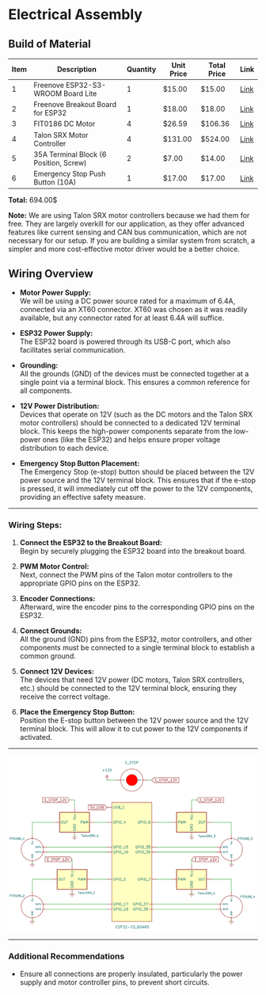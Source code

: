 # Electrical Assembly

## Build of Material

| Item | Description | Quantity | Unit Price | Total Price | Link |
|------|------------|----------|------------|-------------|------|
| 1    | Freenove ESP32-S3-WROOM Board Lite | 1  | $15.00  | $15.00  | [Link](https://www.amazon.ca/Freenove-ESP32-S3-WROOM-Dual-core-Microcontroller-Wireless/dp/B0DHJZ1V81/ref=sr_1_2_sspa?crid=1B4A2JCWQI391&dib=eyJ2IjoiMSJ9.THRzgrH9xzrWA8Pb5f05B1VK-JLh640LUQ-FGH3orTxq6ypjaEm_Vtgylh66I8whY9d1SGNeWJbbVYzJ0tR376loh28D_8_sfKrOfmqt4_wcY7YRhDa298uh0N2kHe1_vSVb8hJNNjmGUYbRXZR2SVoYpZrnMYWP8bsWsYXRHQ0GhlJQgj10_yFgO-HIt8oiI3DNR9aK36TgX-Cj9IRYz-8PugHPgYGpl_DMyHOUTOF6tQnwuE53UUl9c1rMg5vUayWQ7vTv2OR-_vxrHC_Jcu2eSdlboBZp-TMFhZhu8EM.P-cSpMf0akz0NWtyhl-a8yByT7WfHLyIjcYCrhITiSY&dib_tag=se&keywords=devkit%2Besp32%2Bs3&qid=1743617088&sprefix=%2Caps%2C207&sr=8-2-spons&sp_csd=d2lkZ2V0TmFtZT1zcF9hdGY&th=1) |
| 2    | Freenove Breakout Board for ESP32 | 1  | $18.00  | $18.00  | [Link](https://www.amazon.ca/Freenove-Breakout-ESP32-S3-Terminal-Outputs/dp/B0CD2512JV?psc=1&pd_rd_w=zkDC5&content-id=amzn1.sym.1d3fa88f-aa61-4d59-895c-470dda2309ea&pf_rd_p=1d3fa88f-aa61-4d59-895c-470dda2309ea&pf_rd_r=7K537AHA623XYYDM2T7Y&pd_rd_wg=d0Mc5&pd_rd_r=3e31c15b-523c-4d60-bafb-e4574344c26f&ref_=sspa_dk_detail_1&sp_csd=d2lkZ2V0TmFtZT1zcF9kZXRhaWxfdGhlbWF0aWM=) |
| 3    | FIT0186 DC Motor | 4  | $26.59  | $106.36 | [Link](https://www.digikey.ca/en/products/detail/dfrobot/FIT0186/6588528?gQT=1&fbclid=IwZXh0bgNhZW0CMTEAAR0eucoqhbc58q84bukTcta8T7SBVMd6oGZHQpG-f3r5hTY8GGKjYU6g7r8_aem_h8BbOyiPHGj3od-UkTakUA) |
| 4    | Talon SRX Motor Controller | 4  | $131.00 | $524.00 | [Link](https://store.ctr-electronics.com/products/talon-srx?srsltid=AfmBOoo8rhUIWV4VTK7PCz8OXvGWIPzDqzc9h7fAqZY5b_mIVFueruF1) |
| 5    | 35A Terminal Block (6 Position, Screw) | 2  | $7.00 | $14.00 | [Link](https://www.amazon.ca/Joinfworld-Terminal-Position-Pre-Insulated-Jumper/dp/B0B24FZWPH/ref=sr_1_15?crid=2RT7TV79JCZFA&dib=eyJ2IjoiMSJ9.wmg5rmHELyxCOG_MmPmoILliJank83l0_dkljR_AExgZHCr2o6TaJb6Eqd7fkORjZBH8U1e4G0gz6rUnCKYbdQ1EvKPNgUPm6WwjEskSOWEYi7NSo0g3kb1jLZp6fBaspYVQpwHEd4IhdYgZZA17qUdaB7AM0ZX6dne2wqjXV9woahGNUn6M5Es7TQEhDkdtMrUA1CB_g4oixUV1XTwsMTDnHSJ4lz8xqeFZbjK5OgvMrZYmsc7w46NzUTKF3Lg2iBp4WpRVt81abT51s4DmryjeDUHi5EBJNrqkae5BKng.PBTaIgwcktlnopUdu-WNncpe8YzXiWmVu8FKVTx2jU0&dib_tag=se&keywords=bornier&qid=1743615661&sprefix=bornier%2Caps%2C71&sr=8-15&th=1) |
| 6    | Emergency Stop Push Button (10A) | 1  | $17.00 | $17.00 | [Link](https://www.amazon.ca/mxuteuk-HB2-ES544-Mushroom-Emergency-Warranty/dp/B07R8PTTDX/ref=sr_1_7?crid=GBF2WH7ZH64W&dib=eyJ2IjoiMSJ9.EPcoS05P89n8QBP-en8PJrUOvRp5F-POP9hOiaaw6NWfN0Y2gSnM4PX3u9dESuQZmHutP_63T1ElpkwsMdaw6dpOiTnWyHp3drR0pg62atYQfcKoLdC28TVV1BVy3NC1AeppdHW3oGdmI5HI4cpiMi7lDf8j0QvBS_SLOwQqJlKuwWRFxeQ-VgcWoqVPWPsMeqtW5m5GPxGxSWHRwYyt3zFJvXvDGfkSRhgWilMzePyxhqRBu6XkvHnEF_BycsOPAGLlPQhWjDRXpE_0biKufjO3gaF9MyYzIzti4KuaqrU.3XpjRj57vACrNg677B2MAQZ0E3XlEpuqdDHsTuedTzA&dib_tag=se&keywords=e-stop&qid=1743615817&sprefix=e-stop%2Caps%2C101&sr=8-7) |

**Total:** 694.00$

**Note:** We are using Talon SRX motor controllers because we had them for free. They are largely overkill for our application, as they offer advanced features like current sensing and CAN bus communication, which are not necessary for our setup. If you are building a similar system from scratch, a simpler and more cost-effective motor driver would be a better choice.

## Wiring Overview

- **Motor Power Supply:**  
  We will be using a DC power source rated for a maximum of 6.4A, connected via an XT60 connector. XT60 was chosen as it was readily available, but any connector rated for at least 6.4A will suffice.

- **ESP32 Power Supply:**  
  The ESP32 board is powered through its USB-C port, which also facilitates serial communication.

- **Grounding:**  
  All the grounds (GND) of the devices must be connected together at a single point via a terminal block. This ensures a common reference for all components.

- **12V Power Distribution:**  
  Devices that operate on 12V (such as the DC motors and the Talon SRX motor controllers) should be connected to a dedicated 12V terminal block. This keeps the high-power components separate from the low-power ones (like the ESP32) and helps ensure proper voltage distribution to each device.

- **Emergency Stop Button Placement:**  
  The Emergency Stop (e-stop) button should be placed between the 12V power source and the 12V terminal block. This ensures that if the e-stop is pressed, it will immediately cut off the power to the 12V components, providing an effective safety measure.

---

### Wiring Steps:
1. **Connect the ESP32 to the Breakout Board:**  
   Begin by securely plugging the ESP32 board into the breakout board.

2. **PWM Motor Control:**  
   Next, connect the PWM pins of the Talon motor controllers to the appropriate GPIO pins on the ESP32.

3. **Encoder Connections:**  
   Afterward, wire the encoder pins to the corresponding GPIO pins on the ESP32.

4. **Connect Grounds:**  
   All the ground (GND) pins from the ESP32, motor controllers, and other components must be connected to a single terminal block to establish a common ground.

5. **Connect 12V Devices:**  
   The devices that need 12V power (DC motors, Talon SRX controllers, etc.) should be connected to the 12V terminal block, ensuring they receive the correct voltage.

6. **Place the Emergency Stop Button:**  
   Position the E-stop button between the 12V power source and the 12V terminal block. This will allow it to cut power to the 12V components if activated.

---

![Motor Driver](../images/schematic.png)

--- 

### Additional Recommendations
- Ensure all connections are properly insulated, particularly the power supply and motor controller pins, to prevent short circuits.